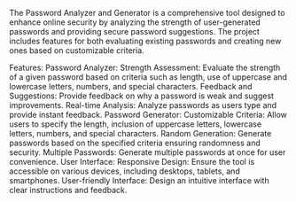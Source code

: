 The Password Analyzer and Generator is a comprehensive tool designed to enhance online security by analyzing the strength of user-generated passwords and providing secure password suggestions. 
The project includes features for both evaluating existing passwords and creating new ones based on customizable criteria.

Features:
Password Analyzer:
Strength Assessment: Evaluate the strength of a given password based on criteria such as length, use of uppercase and lowercase letters, numbers, and special characters.
Feedback and Suggestions: Provide feedback on why a password is weak and suggest improvements.
Real-time Analysis: Analyze passwords as users type and provide instant feedback.
Password Generator:
Customizable Criteria: Allow users to specify the length, inclusion of uppercase letters, lowercase letters, numbers, and special characters.
Random Generation: Generate passwords based on the specified criteria ensuring randomness and security.
Multiple Passwords: Generate multiple passwords at once for user convenience.
User Interface:
Responsive Design: Ensure the tool is accessible on various devices, including desktops, tablets, and smartphones.
User-friendly Interface: Design an intuitive interface with clear instructions and feedback.
